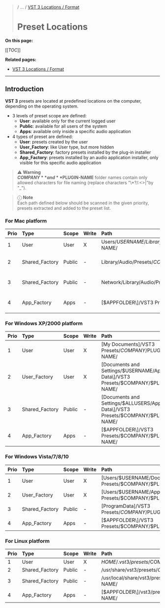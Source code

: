 >/ ... / [VST 3 Locations / Format](Index.md)
>
># Preset Locations

**On this page:**

[[_TOC_]]

**Related pages:**

- [VST 3 Locations / Format](Index.md)

---

## Introduction

**VST 3** presets are located at predefined locations on the computer, depending on the operating system.

- 3 levels of preset scope are defined:
  - **User**: available only for the current logged user
  - **Public**: available for all users of the system
  - **Apps**: available only inside a specific audio application
- 4 types of preset are defined:
  - **User**: presets created by the user
  - **User_Factory**: like User type, but more hidden
  - **Shared_Factory**: factory presets installed by the plug-in installer
  - **App_Factory**: presets installed by an audio application installer, only visible for this specific audio application

>⚠️ **Warning**\
>**$COMPANY** and **$PLUGIN-NAME** folder names contain only allowed characters for file naming (replace characters "\\*?/:<>|\"by "_").

>ⓘ **Note**\
>Each path defined below should be scanned in the given priority, presets extracted and added to the preset list.

### For Mac platform

| Prio  | Type            | Scope   | Write | Path | Comment |
| :-    | :-              | :-      | :-    | :-   | :-      |
| 1     | User            | User    | X     | Users/$USERNAME/Library/Audio/Presets/$COMPANY/$PLUGIN-NAME/ |
| 2     | Shared_Factory  | Public  | -     | Library/Audio/Presets/$COMPANY/$PLUGIN-NAME/ | Computer shared FactoryROM |
| 3     | Shared_Factory  | Public  | -     | Network/Library/Audio/Presets/$COMPANY/$PLUGIN-NAME/ | Network shared FactoryROM |
| 4     | App_Factory     | Apps    | -     | \[$APPFOLDER\]/VST3 Presets/$COMPANY/$PLUGIN-NAME/ | Host Application (Cubase, ...) |

### For Windows XP/2000 platform

| Prio  | Type          |  Scope  | Write | Path | Comment |
| :-    | :-            | :-      | :-    | :-   | :-      |
| 1     | User          | User    | X     | \[My Documents\]/VST3 Presets/$COMPANY/$PLUGIN-NAME/ | csidl_personal |
| 2     | User_Factory  | User    | X     | \[Documents and Settings/$USERNAME/Application Data\]/VST3 Presets/$COMPANY/$PLUGIN-NAME/ | csidl_appdata |
| 3     | Shared_Factory| Public  | -     | \[Documents and Settings/$ALLUSERS/Application Data\]/VST3 Presets/$COMPANY/$PLUGIN-NAME/ | csidl_common_appdata |
| 4     | App_Factory   | Apps    | -     | \[$APPFOLDER\]/VST3 Presets/$COMPANY/$PLUGIN-NAME/ | Host Application (Cubase, ...) |

### For Windows Vista/7/8/10 

| Prio  | Type          | Scope | Write | Path | Comment |
| :-    | :-            | :-    | :-    | :-   | :-      |
| 1     | User          | User  | X     | \[Users/$USERNAME/Documents\]/VST3 Presets/$COMPANY/$PLUGIN-NAME/ | FOLDERID_Documents |
| 2     | User_Factory  | User  | X     | \[Users/$USERNAME/AppData/Roaming\]/VST3 Presets/$COMPANY/$PLUGIN-NAME/ | FOLDERID_RoamingAppData |
| 3     | Shared_Factory| Public| -     | \[ProgramData\]/VST3 Presets/$COMPANY/$PLUGIN-NAME/ | FOLDERID_ProgramData |
| 4     | App_Factory   | Apps  | -     | \[$APPFOLDER\]/VST3 Presets/$COMPANY/$PLUGIN-NAME/ | Host Application (Cubase, ...) |

### For Linux platform

| Prio  | Type            | Scope   | Write | Path                                                | Comment |
| :-    | :-              | :-      | :-    | :-                                                  | :-      |
| 1     | User            | User    | X     | $HOME/.vst3/presets/$COMPANY/$PLUGIN-NAME/          |         |
| 2     | Shared_Factory  | Public  | -     | /usr/share/vst3/presets/$COMPANY/$PLUGIN-NAME/      |         |
| 3     | Shared_Factory  | Public  | -     | /usr/local/share/vst3/presets/$COMPANY/$PLUGIN-NAME/|         |
| 4     | App_Factory     | Apps    | -     | \[$APPFOLDER\]/vst3/presets/$COMPANY/$PLUGIN-NAME/  | Host Application |

